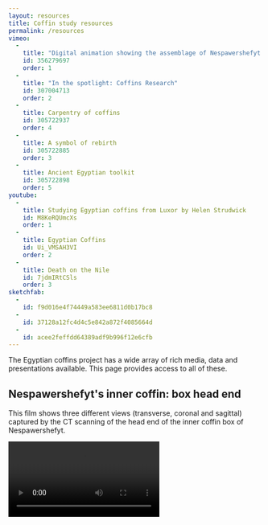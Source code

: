 ```yaml
---
layout: resources
title: Coffin study resources
permalink: /resources
vimeo:
  -
    title: "Digital animation showing the assemblage of Nespawershefyt's inner coffin box"
    id: 356279697
    order: 1
  -
    title: "In the spotlight: Coffins Research"
    id: 307004713
    order: 2
  -
    title: Carpentry of coffins
    id: 305722937
    order: 4
  -
    title: A symbol of rebirth
    id: 305722885
    order: 3
  -
    title: Ancient Egyptian toolkit
    id: 305722898
    order: 5
youtube:
  -
    title: Studying Egyptian coffins from Luxor by Helen Strudwick
    id: M8KeRQUmcXs
    order: 1
  -
    title: Egyptian Coffins
    id: Ui_VMSAH3VI
    order: 2
  -
    title: Death on the Nile
    id: 7jdmIRtCSls
    order: 3
sketchfab:
  -
    id: f9d016e4f74449a583ee6811d0b17bc8
  -
    id: 37128a12fc4d4c5e842a872f4085664d
  -
    id: acee2feffdd64389adf9b996f12e6cfb
---
```


The Egyptian coffins project has a wide array of rich media, data and presentations available. This
page provides access to all of these.

## Nespawershefyt's inner coffin: box head end <a name="Nespbase"></a>
This film shows three different views (transverse, coronal and sagittal) captured by the CT scanning of the head end of the inner coffin box of Nespawershefyt.

<video src="https://user-images.githubusercontent.com/45968885/207458931-dd4f159c-3233-42d9-95b6-320058099529.mov" controls="controls" style="max-width: 730px;">
</video>

